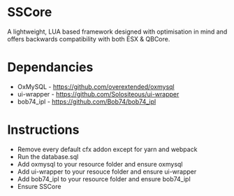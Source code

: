 # SSCore

A lightweight, LUA based framework designed with optimisation in mind and offers backwards compatibility with both ESX &amp; QBCore.

# Dependancies

-   OxMySQL - https://github.com/overextended/oxmysql
-   ui-wrapper - https://github.com/Solositeous/ui-wrapper
-   bob74_ipl - https://github.com/Bob74/bob74_ipl

# Instructions

-   Remove every default cfx addon except for yarn and webpack
-   Run the database.sql
-   Add oxmysql to your resource folder and ensure oxmysql
-   Add ui-wrapper to your resouce folder and ensure ui-wrapper
-   Add bob74_ipl to your resource folder and ensure bob74_ipl
-   Ensure SSCore
